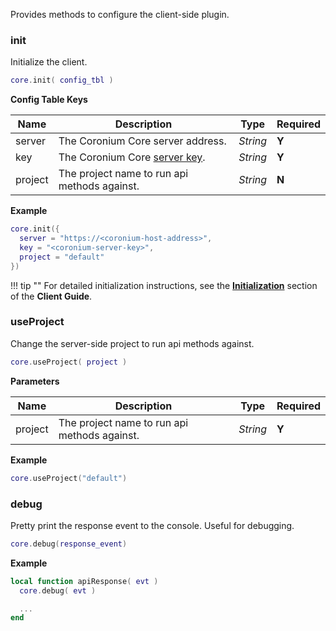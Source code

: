 Provides methods to configure the client-side plugin.

### init

Initialize the client.

```lua
core.init( config_tbl )
```

__Config Table Keys__

|Name|Description|Type|Required|
|----|-----------|----|--------|
|server|The Coronium Core server address.|_String_|__Y__|
|key|The Coronium Core [server key](/server-guide/#server-key).|_String_|__Y__|
|project|The project name to run api methods against.|_String_|__N__|

__Example__

```lua
core.init({
  server = "https://<coronium-host-address>",
  key = "<coronium-server-key>",
  project = "default"
})
```

!!! tip ""
    For detailed initialization instructions, see the __[Initialization](/client-guide/#initialization)__ section of the __Client Guide__.

### useProject

Change the server-side project to run api methods against.

```lua
core.useProject( project )
```

__Parameters__

|Name|Description|Type|Required|
|----|-----------|----|--------|
|project|The project name to run api methods against.|_String_|__Y__|

__Example__

```lua
core.useProject("default")
```

### debug

Pretty print the response event to the console. Useful for debugging.

```lua
core.debug(response_event)
```

__Example__

```lua
local function apiResponse( evt )
  core.debug( evt )

  ...
end
```
